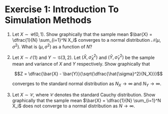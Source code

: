 # Exercise 1: Introduction To Simulation Methods

1. Let $X \sim \mathcal{U}(0, 1)$. Show graphically that the sample mean $\bar{X} = \dfrac{1}{N} \sum_{i=1}^N X_i$ converges to a normal distribution $\mathcal{N}(\mu, \sigma^2)$. What is $(\mu, \sigma^2)$ as a function of $N$?

2. Let $X \sim \mathcal{E}(1)$ and $Y \sim \mathcal{G}(3, 2)$. Let $(\bar{X}, \hat{\sigma}^2_X)$ and $(\bar{Y}, \hat{\sigma}^2_Y)$ be the sample mean and variance of $X$ and $Y$ respectively. Show graphically that

    $$Z = \dfrac{\bar{X} - \bar{Y}}{\sqrt{\dfrac{\hat{\sigma}^2}{N_X}}}$$

    converges to the standard normal distribution as $N_X \rightarrow \infty$ and $N_Y \rightarrow \infty$.

3. Let $X \sim \mathcal{C}$, where $\mathcal{C}$ denotes the standard Cauchy distribution. Show graphically that the sample mean $\bar{X} = \dfrac{1}{N} \sum_{i=1}^N X_i$ does not converge to a normal distribution as $N \rightarrow \infty$.
